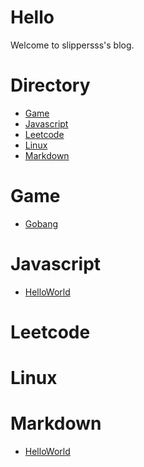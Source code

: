 # Hello

Welcome to slippersss's blog.

# Directory

* <a href="#Game">Game</a>  
* <a href="#Javascript">Javascript</a>  
* <a href="#Leetcode">Leetcode</a>  
* <a href="#Linux">Linux</a>  
* <a href="#Markdown">Markdown</a>

# <a id="Game"></a>Game

* [Gobang](./Game/Gobang/Gobang.html)

# <a id="Javascript"></a>Javascript

* [HelloWorld](./Javascript/HelloWorld)

# <a id="Leetcode"></a>Leetcode

# <a id="Linux"></a>Linux

# <a id="Markdown"></a>Markdown

* [HelloWorld](./Markdown/HelloWorld)
